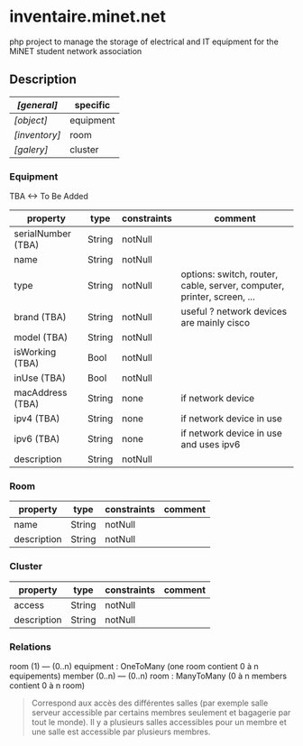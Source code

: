 # inventaire.minet.net

php project to manage the storage of electrical and IT equipment for the 
MiNET student network association

## Description

| *[general]*   | specific  |
|---------------|-----------|
| *[object]*    | equipment |
| *[inventory]* | room      |
| *[galery]*    | cluster   |

### Equipment

TBA <-> To Be Added

| property           | type   | constraints | comment                                                                |
|--------------------|--------|-------------|------------------------------------------------------------------------|
| serialNumber (TBA) | String | notNull     |                                                                        |
| name               | String | notNull     |                                                                        |
| type               | String | notNull     | options: switch, router, cable, server, computer, printer, screen, ... |
| brand (TBA)        | String | notNull     | useful ? network devices are mainly cisco                              |
| model (TBA)        | String | notNull     |                                                                        |
| isWorking (TBA)    | Bool   | notNull     |                                                                        |
| inUse (TBA)        | Bool   | notNull     |                                                                        |
| macAddress (TBA)   | String | none        | if network device                                                      |
| ipv4    (TBA)      | String | none        | if network device in use                                               |
| ipv6   (TBA)       | String | none        | if network device in use and uses ipv6                                 |
| description        | String | notNull     |                                                                        |


### Room

| property    | type   | constraints | comment |
|-------------|--------|-------------|---------|
| name        | String | notNull     |         |
| description | String | notNull     |         |

### Cluster

| property    | type   | constraints | comment |
|-------------|--------|-------------|---------|
| access      | String | notNull     |         |
| description | String | notNull     |         |

### Relations

room (1) — (0..n) equipment : OneToMany (one room contient 0 à n equipements)
member (0..n) — (0..n) room : ManyToMany (0 à n members contient 0 à n room)

> Correspond aux accès des différentes salles (par exemple salle serveur accessible par certains membres seulement et bagagerie par tout le monde). Il y a plusieurs salles accessibles pour un membre et une salle est accessible par plusieurs membres.

